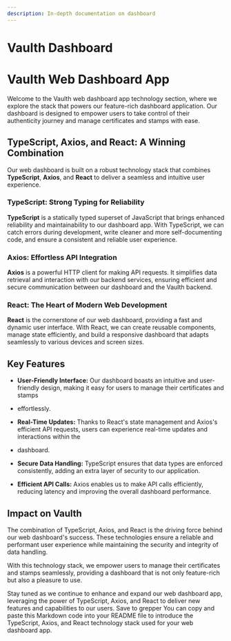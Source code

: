 ```yaml
---
description: In-depth documentation on dashboard
---
```


# Vaulth Dashboard

# Vaulth Web Dashboard App

Welcome to the Vaulth web dashboard app technology section, where we explore the stack that powers our feature-rich dashboard application. Our dashboard is designed 
to empower users to take control of their authenticity journey and manage certificates and stamps with ease.

## TypeScript, Axios, and React: A Winning Combination

Our web dashboard is built on a robust technology stack that combines **TypeScript**, **Axios**, and **React** to deliver a seamless and intuitive user experience.

### TypeScript: Strong Typing for Reliability

**TypeScript** is a statically typed superset of JavaScript that brings enhanced reliability and maintainability to our dashboard app. With TypeScript, we can catch 
errors during development, write cleaner and more self-documenting code, and ensure a consistent and reliable user experience.

### Axios: Effortless API Integration

**Axios** is a powerful HTTP client for making API requests. It simplifies data retrieval and interaction with our backend services, ensuring efficient and secure 
communication between our dashboard and the Vaulth backend.

### React: The Heart of Modern Web Development

**React** is the cornerstone of our web dashboard, providing a fast and dynamic user interface. With React, we can create reusable components, manage state 
efficiently, and build a responsive dashboard that adapts seamlessly to various devices and screen sizes.

## Key Features

- **User-Friendly Interface:** Our dashboard boasts an intuitive and user-friendly design, making it easy for users to manage their certificates and stamps 
- effortlessly.

- **Real-Time Updates:** Thanks to React's state management and Axios's efficient API requests, users can experience real-time updates and interactions within the 
- dashboard.

- **Secure Data Handling:** TypeScript ensures that data types are enforced consistently, adding an extra layer of security to our application.

- **Efficient API Calls:** Axios enables us to make API calls efficiently, reducing latency and improving the overall dashboard performance.

## Impact on Vaulth

The combination of TypeScript, Axios, and React is the driving force behind our web dashboard's success. These technologies ensure a reliable and performant user 
experience while maintaining the security and integrity of data handling.

With this technology stack, we empower users to manage their certificates and stamps seamlessly, providing a dashboard that is not only feature-rich but also a 
pleasure to use.

Stay tuned as we continue to enhance and expand our web dashboard app, leveraging the power of TypeScript, Axios, and React to deliver new features and capabilities 
to our users.
Save to grepper
You can copy and paste this Markdown code into your README file to introduce the TypeScript, Axios, and React technology stack used for your web dashboard app.
